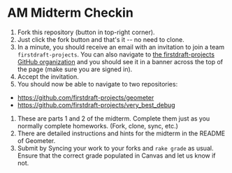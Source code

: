 # AM Midterm Checkin

 1. Fork this repository (button in top-right corner).
 1. Just click the fork button and that's it -- no need to clone.
 1. In a minute, you should receive an email with an invitation to join a team `firstdraft-projects`. You can also navigate to [the firstdraft-projects GitHub organization](https://github.com/firstdraft-projects) and you should see it in a banner across the top of the page (make sure you are signed in).
 1. Accept the invitation.
 1. You should now be able to navigate to two repositories:
   - https://github.com/firstdraft-projects/geometer
   - https://github.com/firstdraft-projects/very_best_debug
 1. These are parts 1 and 2 of the midterm. Complete them just as you normally complete homeworks. (Fork, clone, sync, etc.)
 1. There are detailed instructions and hints for the midterm in the README of Geometer.
 1. Submit by Syncing your work to your forks and `rake grade` as usual. Ensure that the correct grade populated in Canvas and let us know if not.
